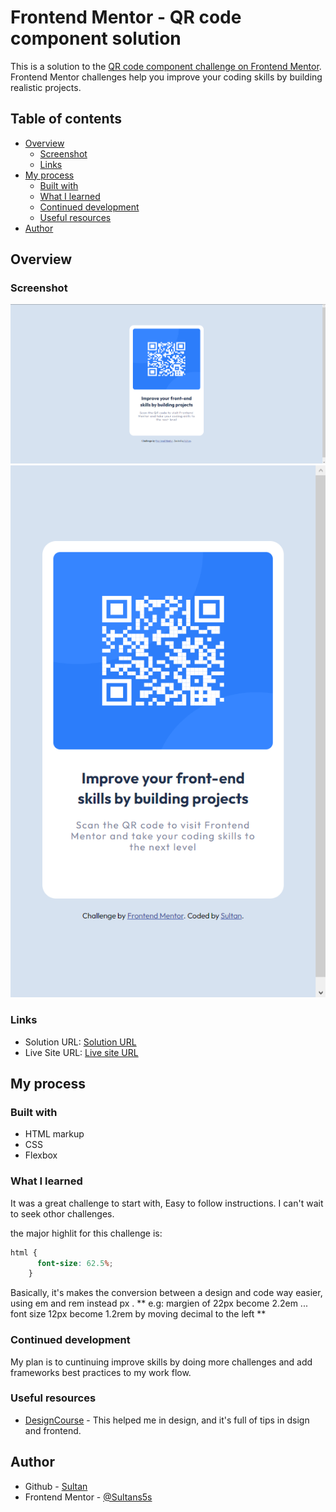 # Frontend Mentor - QR code component solution

This is a solution to the [QR code component challenge on Frontend Mentor](https://www.frontendmentor.io/challenges/qr-code-component-iux_sIO_H). Frontend Mentor challenges help you improve your coding skills by building realistic projects. 

## Table of contents

- [Overview](#overview)
  - [Screenshot](#screenshot)
  - [Links](#links)
- [My process](#my-process)
  - [Built with](#built-with)
  - [What I learned](#what-i-learned)
  - [Continued development](#continued-development)
  - [Useful resources](#useful-resources)
- [Author](#author)


## Overview

### Screenshot

![Desktop](QR-code-frontendmentor-desktop-solution.png)
![Mobile](QR-code-frontendmentor-Mobile-solution.png)



### Links

- Solution URL: [Solution URL](https://github.com/Sultans5s/QR-code-component.git)
- Live Site URL: [Live site URL](https://sultans5s.github.io/QR-code-component/)

## My process

### Built with

-  HTML markup
-  CSS 
-  Flexbox

### What I learned

It was a great challenge to start with, Easy to follow instructions. I can't wait to seek othor challenges.

the major highlit for this challenge is:

```css
html {
      font-size: 62.5%;
    }
```

Basically, it's makes the conversion between a design and code way easier, using em and rem instead px .
** e.g: margien of 22px become 2.2em ... font size 12px become  1.2rem by moving decimal to the left **


### Continued development

My plan is to cuntinuing improve skills by doing more challenges and add frameworks best practices to my work flow. 


### Useful resources

- [DesignCourse](https://www.youtube.com/@DesignCourse) - This helped me in design, and it's full of tips in dsign and frontend. 


## Author

- Github - [Sultan](https://github.com/Sultans5s)
- Frontend Mentor - [@Sultans5s](https://www.frontendmentor.io/profile/Sultans5s)

